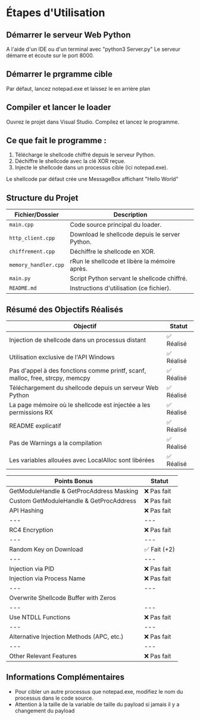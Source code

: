 # Étapes d'Utilisation

## Démarrer le serveur Web Python 

A l'aide d'un IDE ou d'un terminal avec "python3 Server.py"
Le serveur démarre et écoute sur le port 8000.

## Démarrer le prgramme cible

Par défaut, lancez notepad.exe et laissez le en arrière plan

## Compiler et lancer le loader

Ouvrez le projet dans Visual Studio.
Compilez et lancez le programme.

## Ce que fait le programme :

1. Télécharge le shellcode chiffré depuis le serveur Python.
2. Déchiffre le shellcode avec la clé XOR reçue.
3. Injecte le shellcode dans un processus cible (ici notepad.exe).

Le shellcode par défaut crée une MessageBox affichant "Hello World"

## **Structure du Projet**

|**Fichier/Dossier**|**Description**|
|---|---|
|`main.cpp`|Code source principal du loader.|
|`http_client.cpp`|Download le shellcode depuis le server Python.|
|`chiffrement.cpp`|Déchiffre le shellcode en XOR.|
|`memory_handler.cpp`|rRun le shellcode et libère la mémoire après.|
|`main.py`|Script Python servant le shellcode chiffré.|
|`README.md`|Instructions d'utilisation (ce fichier).|

## **Résumé des Objectifs Réalisés**

|**Objectif**|**Statut**|
|---|---|
|Injection de shellcode dans un processus distant|✅ Réalisé|
|Utilisation exclusive de l'API Windows|✅ Réalisé|
|Pas d'appel à des fonctions comme printf, scanf, malloc, free, strcpy, memcpy|✅ Réalisé|
|Téléchargement du shellcode depuis un serveur Web Python|✅ Réalisé|
|La page mémoire où le shellcode est injectée a les permissions RX|✅ Réalisé|
|README explicatif|✅ Réalisé|
|Pas de Warnings a la compilation|✅ Réalisé|
|Les variables allouées avec LocalAlloc sont libérées|✅ Réalisé|

|**Points Bonus**|**Statut**|
|---|---|
|GetModuleHandle & GetProcAddress Masking|❌ Pas fait|
|Custom GetModuleHandle & GetProcAddress|❌ Pas fait|
|API Hashing|❌ Pas fait|
|---|---|
|RC4 Encryption|❌ Pas fait|
|---|---|
|Random Key on Download|✅ Fait (+2)|
|---|---|
|Injection via PID|❌ Pas fait|
|Injection via Process Name|❌ Pas fait|
|---|---|
|Overwrite Shellcode Buffer with Zeros||
|---|---|
|Use NTDLL Functions|❌ Pas fait|
|---|---|
|Alternative Injection Methods (APC, etc.)|❌ Pas fait|
|---|---|
|Other Relevant Features|❌ Pas fait|
## Informations Complémentaires

* Pour cibler un autre processus que notepad.exe, modifiez le nom du processus dans le code source.
* Attention à la taille de la variable de taille du payload si jamais il y a changement du payload
